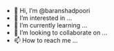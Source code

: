 - 👋 Hi, I’m @baranshadpoori
- 👀 I’m interested in ...
- 🌱 I’m currently learning ...
- 💞️ I’m looking to collaborate on ...
- 📫 How to reach me ...

<!---
baranshadpoori/baranshadpoori is a ✨ special ✨ repository because its `README.md` (this file) appears on your GitHub profile.
You can click the Preview link to take a look at your changes.
--->

